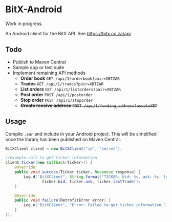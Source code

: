 BitX-Android
============

Work in progress.

An Android client for the BitX API. See https://bitx.co.za/api

Todo
----

* Publish to Maven Central
* Sample app or test suite
* Implement remaining API methods
  * **Order book** `GET /api/1/orderbook?pair=XBTZAR`
  * **Trades** `GET /api/1/trades?pair=XBTZAR`
  * **List orders** `GET /api/1/listorders?pair=XBTZAR`
  * **Post order** `POST /api/1/postorder`
  * **Stop order** `POST /api/1/stoporder`
  * ~~**Create receive address** `POST /api/1/funding_address?asset=XBT`~~


Usage
----

Compile `.aar` and include in your Android project. This will be simplified once the library has been published on Maven Central.

```java
BitXClient client = new BitXClient("id", "secret");

//example call to get ticker information
client.ticker(new Callback<Ticker>() {
    @Override
    public void success(Ticker ticker, Response response) {
        Log.d("BitXClient", String.format("TICKER: bid: %s, ask: %s, lastTrade: %s",
                ticker.bid, ticker.ask, ticker.lastTrade));
    }

    @Override
    public void failure(RetrofitError error) {
        Log.e("BitXClient", "Error: Failed to get ticker information.", error);
    }
});

```